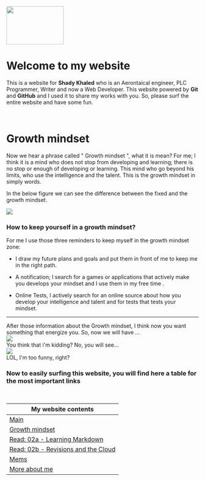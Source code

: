 <img src="https://lh4.googleusercontent.com/tXJHTOYpEDpAbfAk71ccmTz9T4ZNjmcL1faE1Hj7Pxgapih0zbMwt-pIU4vUcC706Ix8bwRG0Q=w1280" width="150" height="100" />
<br>

# Welcome to my website
This is a website for **Shady Khaled** who is an Aerontaical engineer, PLC Programmer, Writer and now a Web Developer. This website powered by **Git** and **GitHub** and I used it to share my works with you. So, please surf the entire website and have some fun.

<br>



# Growth mindset

Now we hear a phrase called " Growth mindset ", what it is mean? For me; I think it is a mind who does not stop from developing and learning; there is no stop or enough of developing or learning. This mind who go beyond his limits, who use the intelligence and the talent. This is the growth mindset in simply words. <br>

In the below figure we can see the difference between the fixed and the growth mindset. <br>

![](https://3kllhk1ibq34qk6sp3bhtox1-wpengine.netdna-ssl.com/wp-content/uploads/NewGrowthMindset2.png) <br>

### How to keep yourself in a growth mindset?

For me I use those three reminders to keep myself in the growth mindset zone:
* I draw my future plans and goals and put them in front of me to keep me in the right path.
- A notification; I search for a games or applications that actively make you develops your mindset and I  use them in my free time .
+ Online Tests, I actively search for an online source about how you develop your intelligence and talent and for tests that tests your mindset.

***
After those information about the Growth mindset, I think now you want something that energize you. So, now we will have ...<br>
![](https://media4.giphy.com/media/xT0BKiK5sOCVdBUhiM/giphy.gif)
<br>
You think that i'm kidding? No, you will see...<br>
![](https://quizizz.zendesk.com/hc/article_attachments/115002714505/giphy.gif)
<br>
LOL, I'm too funny, right?<br>

### **Now** to easily surfing this website, you will find here a table for the most important links

<br>

My website contents|
------------ | 
[Main](./README) | 
[Growth mindset](./README) | 
[Read: 02a - Learning Markdown](./Read-02a) |
[Read: 02b - Revisions and the Cloud](./Read-02b) |
[Mems](./mems) |
[More about me](./Aboutme) | 

<br>
